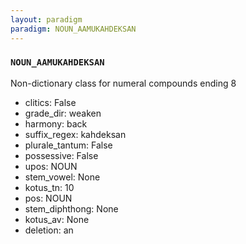 ```yaml
---
layout: paradigm
paradigm: NOUN_AAMUKAHDEKSAN
---
```

### ` NOUN_AAMUKAHDEKSAN `

Non-dictionary class for numeral compounds ending 8
* clitics: False
* grade_dir: weaken
* harmony: back
* suffix_regex: kahdeksan
* plurale_tantum: False
* possessive: False
* upos: NOUN
* stem_vowel: None
* kotus_tn: 10
* pos: NOUN
* stem_diphthong: None
* kotus_av: None
* deletion: an
